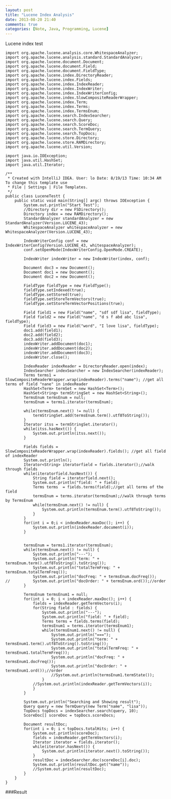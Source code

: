 ```yaml
---
layout: post
title: "Lucene Index Analysis"
date: 2013-08-20 21:40
comments: true
categories: [Note, Java, Programming, Lucene]
---
```

Lucene index test

	import org.apache.lucene.analysis.core.WhitespaceAnalyzer;
	import org.apache.lucene.analysis.standard.StandardAnalyzer;
	import org.apache.lucene.document.Document;
	import org.apache.lucene.document.Field;
	import org.apache.lucene.document.FieldType;
	import org.apache.lucene.index.DirectoryReader;
	import org.apache.lucene.index.Fields;
	import org.apache.lucene.index.IndexReader;
	import org.apache.lucene.index.IndexWriter;
	import org.apache.lucene.index.IndexWriterConfig;
	import org.apache.lucene.index.SlowCompositeReaderWrapper;
	import org.apache.lucene.index.Term;
	import org.apache.lucene.index.Terms;
	import org.apache.lucene.index.TermsEnum;
	import org.apache.lucene.search.IndexSearcher;
	import org.apache.lucene.search.Query;
	import org.apache.lucene.search.ScoreDoc;
	import org.apache.lucene.search.TermQuery;
	import org.apache.lucene.search.TopDocs;
	import org.apache.lucene.store.Directory;
	import org.apache.lucene.store.RAMDirectory;
	import org.apache.lucene.util.Version;
	
	import java.io.IOException;
	import java.util.HashSet;
	import java.util.Iterator;
	
	/**
	 * Created with IntelliJ IDEA. User: lo Date: 8/19/13 Time: 10:34 AM To change this template use
	 * File | Settings | File Templates.
	 */
	public class LuceneTestt {
	    public static void main(String[] argc) throws IOException {
	        System.out.println("Start Test");
	        //Directory dir = new FSDirectory();
	        Directory index = new RAMDirectory();
	        StandardAnalyzer standardAnalyzer = new StandardAnalyzer(Version.LUCENE_43);
	        WhitespaceAnalyzer whitespaceAnalyzer = new WhitespaceAnalyzer(Version.LUCENE_43);
	
	        IndexWriterConfig conf = new IndexWriterConfig(Version.LUCENE_43, whitespaceAnalyzer);
	        conf.setOpenMode(IndexWriterConfig.OpenMode.CREATE);
	
	        IndexWriter indexWriter = new IndexWriter(index, conf);
	
	        Document doc3 = new Document();
	        Document doc1 = new Document();
	        Document doc2 = new Document();
	
	        FieldType fieldType = new FieldType();
	        fieldType.setIndexed(true);
	        fieldType.setStored(true);
	        fieldType.setStoreTermVectors(true);
	        fieldType.setStoreTermVectorPositions(true);
	
	        Field field1 = new Field("name", "sdf sdf lisa", fieldType);
	        Field field2 = new Field("name", "d s f abd abc lisa", fieldType);
	        Field field3 = new Field("word", "I love lisa", fieldType);
	        doc1.add(field1);
	        doc2.add(field2);
	        doc3.add(field3);
	        indexWriter.addDocument(doc1);
	        indexWriter.addDocument(doc2);
	        indexWriter.addDocument(doc3);
	        indexWriter.close();
	
	        IndexReader indexReader = DirectoryReader.open(index);
	        IndexSearcher indexSearcher = new IndexSearcher(indexReader);
	        Terms terms1 = SlowCompositeReaderWrapper.wrap(indexReader).terms("name"); //get all terms of field "nane" in indexReader
	        HashSet<Term> termSet = new HashSet<Term>();
	        HashSet<String> termStringSet = new HashSet<String>();
	        TermsEnum termsEnum = null;
	        termsEnum = terms1.iterator(termsEnum);
	
	        while(termsEnum.next() != null) {
	            termStringSet.add(termsEnum.term().utf8ToString());
	        }
	        Iterator itss = termStringSet.iterator();
	        while(itss.hasNext()) {
	            System.out.println(itss.next());
	        }
	
	        Fields fields = SlowCompositeReaderWrapper.wrap(indexReader).fields(); //get all field of indexReader
	        System.out.println();
	        Iterator<String> iteratorfield = fields.iterator();//walk through fields
	        while(iteratorfield.hasNext()) {
	            String field = iteratorfield.next();
	            System.out.println("field: " + field);
	            Terms terms  = fields.terms(field);//get all terms of the field
	            termsEnum = terms.iterator(termsEnum);//walk through terms by TermsEnum
	            while(termsEnum.next() != null) {
	                System.out.println(termsEnum.term().utf8ToString());
	            }
	        }
	        for(int i = 0;i < indexReader.maxDoc(); i++) {
	            System.out.println(indexReader.document(i));
	        }
	
	
	        termsEnum = terms1.iterator(termsEnum);
	        while(termsEnum.next() != null) {
	            System.out.println("---");
	            System.out.println("term: " + termsEnum.term().utf8ToString().toString());
	            System.out.println("totalTermFreq: " + termsEnum.totalTermFreq());
	            System.out.println("docFreq: " + termsEnum.docFreq());
	//          System.out.println("docOrder: " + termsEnum.ord());//order
	        }
	
	        TermsEnum termsEnum1 = null;
	        for(int i = 0; i < indexReader.maxDoc(); i++) {
	            fields = indexReader.getTermVectors(i);
	            for(String field : fields) {
	                System.out.println("---");
	                System.out.println("field: " + field);
	                Terms terms = fields.terms(field);
	                termsEnum1 = terms.iterator(termsEnum1);
	                while(termsEnum1.next() != null) {
	                    System.out.println("===");
	                    System.out.println("term: " + termsEnum1.term().utf8ToString().toString());
	                    System.out.println("totalTermFreq: " + termsEnum1.totalTermFreq());
	                    System.out.println("docFreq: " + termsEnum1.docFreq());
	                    System.out.println("docOrder: " + termsEnum1.ord());//order
	                    //System.out.println(termsEnum1.termState());
	                }
	            //System.out.println(indexReader.getTermVectors(i));
	            }
	        }
	
	        System.out.println("Searching and Showing result");
	        Query query = new TermQuery(new Term("name", "lisa"));
	        TopDocs topDocs = indexSearcher.search(query, 10);
	        ScoreDoc[] scoreDoc = topDocs.scoreDocs;
	
	        Document resultDoc;
	        for(int i = 0; i < topDocs.totalHits; i++) {
	            System.out.println(scoreDoc);
	            fields = indexReader.getTermVectors(i);
	            Iterator iterator = fields.iterator();
	            while(iterator.hasNext()) {
	                System.out.println(iterator.next().toString());
	            }
	            resultDoc = indexSearcher.doc(scoreDoc[i].doc);
	            System.out.println(resultDoc.get("name"));
	            //System.out.println(resultDoc);
	        }
	    }
	}

###Result
